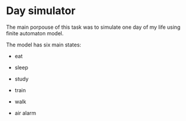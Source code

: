 # Day simulator

The main porpouse of this task was to simulate one day of my life using finite automaton model.

The model has six main states:

- eat

- sleep

- study

- train

- walk 

- air alarm
